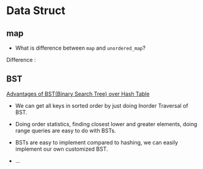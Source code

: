 # Data Struct

## map

- What is difference between `map` and `unordered_map`?

Difference :

## BST

[Advantages of BST(Binary Search Tree) over Hash Table](https://www.geeksforgeeks.org/advantages-of-bst-over-hash-table/)

- We can get all keys in sorted order by just doing Inorder Traversal of BST.

- Doing order statistics, finding closest lower and greater elements, doing range queries are easy to do with BSTs.

- BSTs are easy to implement compared to hashing, we can easily implement our own customized BST.

- ...